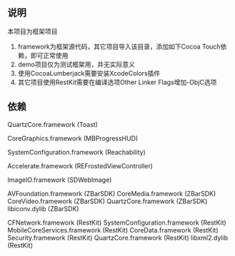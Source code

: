 ## 说明 ##
本项目为框架项目
1. framework为框架源代码，其它项目导入该目录，添加如下Cocoa Touch依赖，即可正常使用
2. demo项目仅为测试框架用，并无实际意义
3. 使用CocoaLumberjack需要安装XcodeColors插件
4. 其它项目使用RestKit需要在编译选项Other Linker Flags增加-ObjC选项

## 依赖 ##
QuartzCore.framework (Toast)

CoreGraphics.framework (MBProgressHUD)

SystemConfiguration.framework (Reachability)

Accelerate.framework (REFrostedViewController)

ImageIO.framework (SDWebImage)

AVFoundation.framework (ZBarSDK)
CoreMedia.framework (ZBarSDK)
CoreVideo.framework (ZBarSDK)
QuartzCore.framework (ZBarSDK)
libiconv.dylib (ZBarSDK)

CFNetwork.framework (RestKit)
SystemConfiguration.framework (RestKit)
MobileCoreServices.framework (RestKit)
CoreData.framework (RestKit)
Security.framework (RestKit)
QuartzCore.framework (RestKit)
libxml2.dylib (RestKit)
